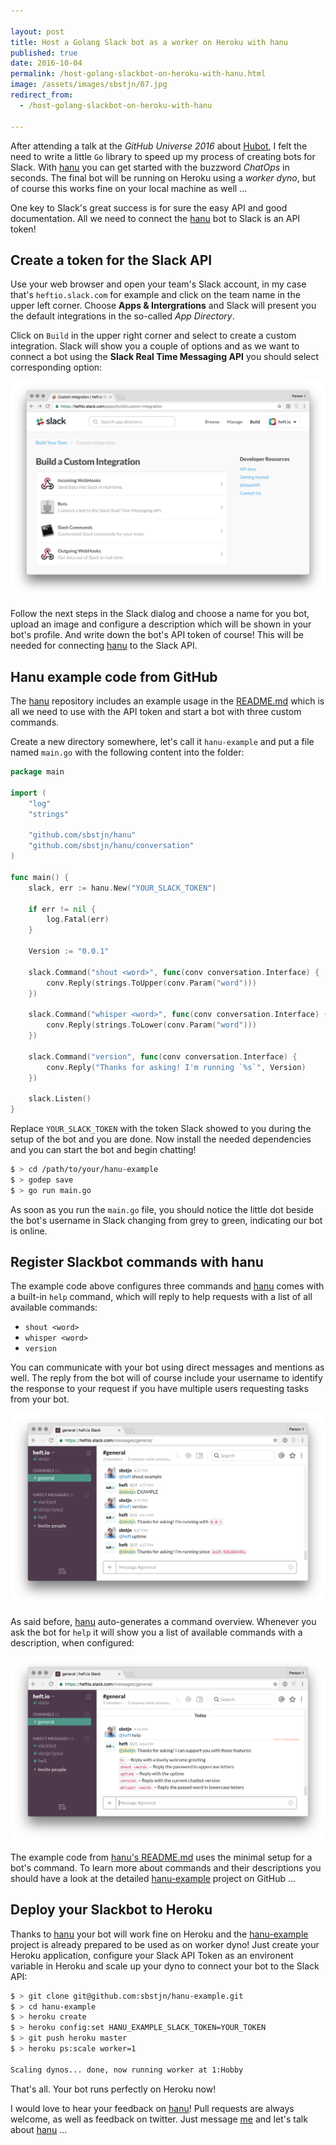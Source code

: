 ```yaml
---

layout: post
title: Host a Golang Slack bot as a worker on Heroku with hanu
published: true
date: 2016-10-04
permalink: /host-golang-slackbot-on-heroku-with-hanu.html
image: /assets/images/sbstjn/07.jpg
redirect_from:
  - /host-golang-slackbot-on-heroku-with-hanu

---
```


After attending a talk at the *GitHub Universe 2016* about [Hubot](https://hubot.github.com/), I felt the need to write a little `Go` library to speed up my process of creating bots for Slack. With [hanu](https://github.com/sbstjn/hanu) you can get started with the buzzword *ChatOps* in seconds. The final bot will be running on Heroku using a *worker dyno*, but of course this works fine on your local machine as well …

One key to Slack's great success is for sure the easy API and good documentation. All we need to connect the [hanu](https://github.com/sbstjn/hanu) bot to Slack is an API token!

## Create a token for the Slack API

Use your web browser and open your team's Slack account, in my case that's `heftio.slack.com` for example and click on the team name in the upper left corner. Choose **Apps & Intergrations** and Slack will present you the default integrations in the so-called *App Directory*.

Click on `Build` in the upper right corner and select to create a custom integration. Slack will show you a couple of options and as we want to connect a bot using the **Slack Real Time Messaging API** you should select corresponding option:

![Slack RTM API](/assets/images/posts/2016-10-04-host-golang-slackbot-on-heroku-with-hanu/slack-configuration.png)

Follow the next steps in the Slack dialog and choose a name for you bot, upload an image and configure a description which will be shown in your bot's profile. And write down the bot's API token of course! This will be needed for connecting [hanu](https://github.com/sbstjn/hanu) to the Slack API.

## Hanu example code from GitHub

The [hanu](https://github.com/sbstjn/hanu) repository includes an example usage in the [README.md](https://github.com/sbstjn/hanu/blob/master/README.md) which is all we need to use with the API token and start a bot with three custom commands.

Create a new directory somewhere, let's call it `hanu-example` and put a file named `main.go` with the following content into the folder:

```go
package main

import (
	"log"
	"strings"

	"github.com/sbstjn/hanu"
	"github.com/sbstjn/hanu/conversation"
)

func main() {
	slack, err := hanu.New("YOUR_SLACK_TOKEN")

	if err != nil {
		log.Fatal(err)
	}

	Version := "0.0.1"

	slack.Command("shout <word>", func(conv conversation.Interface) {
		conv.Reply(strings.ToUpper(conv.Param("word")))
	})

	slack.Command("whisper <word>", func(conv conversation.Interface) {
		conv.Reply(strings.ToLower(conv.Param("word")))
	})

	slack.Command("version", func(conv conversation.Interface) {
		conv.Reply("Thanks for asking! I'm running `%s`", Version)
	})

	slack.Listen()
}
```

Replace `YOUR_SLACK_TOKEN` with the token Slack showed to you during the setup of the bot and you are done. Now install the needed dependencies and you can start the bot and begin chatting!

```bash
$ > cd /path/to/your/hanu-example
$ > godep save
$ > go run main.go
```

As soon as you run the `main.go` file, you should notice the little dot beside the bot's username in Slack changing from grey to green, indicating our bot is online.

## Register Slackbot commands with hanu

The example code above configures three commands and [hanu](https://github.com/sbstjn/hanu) comes with a built-in `help` command, which will reply to help requests with a list of all available commands:

- `shout <word>`
- `whisper <word>`
- `version`

You can communicate with your bot using direct messages and mentions as well. The reply from the bot will of course include your username to identify the response to your request if you have multiple users requesting tasks from your bot.

![hanu Slackbot](/assets/images/posts/2016-10-04-host-golang-slackbot-on-heroku-with-hanu/slack-bot-example-one.png)

As said before, [hanu](https://github.com/sbstjn/hanu) auto-generates a command overview. Whenever you ask the bot for `help` it will show you a list of available commands with a description, when configured:

![hanu Slackbot command list](/assets/images/posts/2016-10-04-host-golang-slackbot-on-heroku-with-hanu/slack-bot-help.png)

The example code from [hanu's README.md](https://github.com/sbstjn/hanu/blob/master/README.md) uses the minimal setup for a bot's command. To learn more about commands and their descriptions you should have a look at the detailed [hanu-example](https://github.com/sbstjn/hanu-example) project on GitHub …

## Deploy your Slackbot to Heroku

Thanks to [hanu](https://github.com/sbstjn/hanu) your bot will work fine on Heroku and the [hanu-example](https://github.com/sbstjn/hanu-example) project is already prepared to be used as on worker dyno! Just create your Heroku application, configure your Slack API Token as an environent variable in Heroku and scale up your dyno to connect your bot to the Slack API:

```bash
$ > git clone git@github.com:sbstjn/hanu-example.git
$ > cd hanu-example
$ > heroku create
$ > heroku config:set HANU_EXAMPLE_SLACK_TOKEN=YOUR_TOKEN
$ > git push heroku master
$ > heroku ps:scale worker=1

Scaling dynos... done, now running worker at 1:Hobby
```

That's all. Your bot runs perfectly on Heroku now!

I would love to hear your feedback on [hanu](https://github.com/sbstjn/hanu)! Pull requests are always welcome, as well as feedback on twitter. Just message [me](https://twitter.com/sbstjn) and let's talk about [hanu](https://github.com/sbstjn/hanu) …
